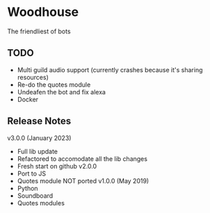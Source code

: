 # Woodhouse
The friendliest of bots

## TODO
 - Multi guild audio support (currently crashes because it's sharing resources)
 - Re-do the quotes module
 - Undeafen the bot and fix alexa
 - Docker

## Release Notes

v3.0.0 (January 2023)
 - Full lib update
 - Refactored to accomodate all the lib changes
 - Fresh start on github
v2.0.0
 - Port to JS
 - Quotes module NOT ported
v1.0.0 (May 2019)
 - Python
 - Soundboard
 - Quotes modules